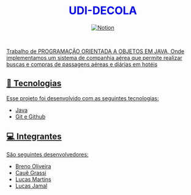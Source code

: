 
# <h1 align="center" style="color: #0000FF;">UDI-DECOLA</h1>

<p align="center">
  <a href="https://github.com/brenimcode">
  <img alt="Notion" src="https://img.shields.io/badge/Notion-000000?style=for-the-badge&logo=notion&logoColor=white">
</p>
    
<br>
<p>   
Trabalho de <color =  #CCCCCC>PROGRAMAÇÃO ORIENTADA A OBJETOS EM JAVA</color>, Onde implementamos um sistema de companhia aérea que permite realizar buscas e compras de passagens aéreas e diárias em hotéis
</p>

## 🚀 Tecnologias

Esse projeto foi desenvolvido com as seguintes tecnologias:

- Java
- Git e Github

## 💻 Integrantes

São seguintes desenvolvedores:

- Breno Oliveira
- Cauê Grassi
- Lucas Martins
- Lucas Jamal
